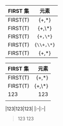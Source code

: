 
| FIRST 集  |       元素        |
| :-------: | :---------------: |
| FIRST(T)  |      {+,\*}       |
| FIRST(T)  |      {+,\\*}       |
| FIRST(T)  |      `{+,\*}`       |
| FIRST(T)  |      `{\\+,\*}`       |
| FIRST(T)  |      \{\+,\*}       |

| FIRST 集  |       元素        |
| :- | -: |
| FIRST(T)  |      {+,\*}       |
| FIRST(T)  |      {+,\\*}       |
|123|123|1234|
|||


|123|123|123|
|:-|:-|



> 123
> 123